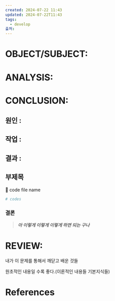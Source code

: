 ```yaml
---
created: 2024-07-22 11:43
updated: 2024-07-22T11:43
tags:
  - develop
출처: 
---
```

# OBJECT/SUBJECT:

# ANALYSIS:

# CONCLUSION:

## 원인 :

## 작업 :

## 결과 :

## 부제목

<aside> 🔽 code file name

</aside>

```bash
# codes
```

### 결론

> _**아 이렇게 이렇게 이렇게 하면 되는 구나**_

# REVIEW:

내가 이 문제를 통해서 깨닫고 배운 것들

원초적인 내용일 수록 좋다.(이론적인 내용들 기본지식들)

# References
